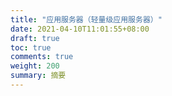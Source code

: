 ```yaml
---
title: "应用服务器（轻量级应用服务器）"
date: 2021-04-10T11:01:55+08:00
draft: true
toc: true
comments: true
weight: 200
summary: 摘要
---
```

